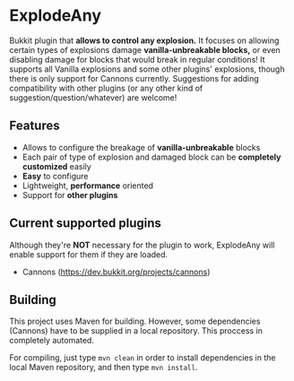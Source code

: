 # ExplodeAny
Bukkit plugin that **allows to control any explosion.** It focuses on allowing certain types of explosions damage **vanilla-unbreakable blocks,** or even disabling damage for blocks that would break in regular conditions!
It supports all Vanilla explosions and some other plugins' explosions, though there is only support for Cannons currently. Suggestions for adding compatibility with other plugins (or any other kind of suggestion/question/whatever) are welcome!

## Features
 - Allows to configure the breakage of **vanilla-unbreakable** blocks
 - Each pair of type of explosion and damaged block can be **completely customized** easily
 - **Easy** to configure
 - Lightweight, **performance** oriented
 - Support for **other plugins**

## Current supported plugins
Although they're **NOT** necessary for the plugin to work, ExplodeAny will enable support for them if they are loaded.

 - Cannons (https://dev.bukkit.org/projects/cannons)

## Building
This project uses Maven for building. However, some dependencies (Cannons) have to be supplied in a local repository. This proccess in completely automated.

For compiling, just type `mvn clean` in order to install dependencies in the local Maven repository, and then type `mvn install`.
